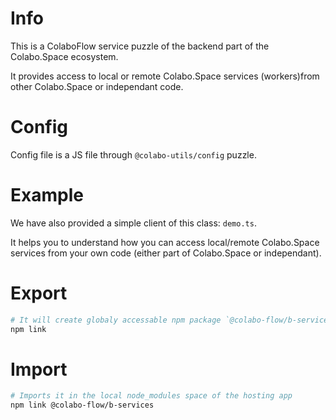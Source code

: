 # Info

This is a ColaboFlow service puzzle of the backend part of the Colabo.Space ecosystem.

It provides access to local or remote Colabo.Space services (workers)from other Colabo.Space or independant code.

# Config

Config file is a JS file through `@colabo-utils/config` puzzle.

# Example

We have also provided a simple client of this class: `demo.ts`.

It helps you to understand how you can access local/remote Colabo.Space services from your own code (either part of Colabo.Space or independant).

# Export

```sh
# It will create globaly accessable npm package `@colabo-flow/b-services`
npm link
```

# Import

```sh
# Imports it in the local node_modules space of the hosting app
npm link @colabo-flow/b-services
```